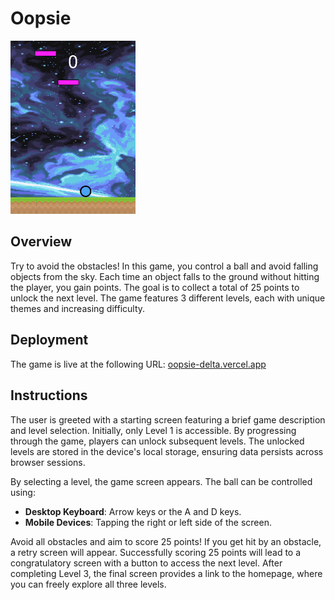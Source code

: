 # Oopsie

<img src="https://github.com/andreamicheli/oopsie/blob/792343bb6a4d1d684e49396ecc1f4ad31605f1c3/assets/images/wallpaper.png" alt="screenshot of the app" width="200"/>

## Overview

Try to avoid the obstacles! In this game, you control a ball and avoid falling objects from the sky. Each time an object falls to the ground without hitting the player, you gain points. The goal is to collect a total of 25 points to unlock the next level. The game features 3 different levels, each with unique themes and increasing difficulty.

## Deployment

The game is live at the following URL: [oopsie-delta.vercel.app](https://oopsie-delta.vercel.app/)

## Instructions

The user is greeted with a starting screen featuring a brief game description and level selection. Initially, only Level 1 is accessible. By progressing through the game, players can unlock subsequent levels. The unlocked levels are stored in the device's local storage, ensuring data persists across browser sessions.

By selecting a level, the game screen appears. The ball can be controlled using:

- **Desktop Keyboard**: Arrow keys or the A and D keys.
- **Mobile Devices**: Tapping the right or left side of the screen.

Avoid all obstacles and aim to score 25 points! If you get hit by an obstacle, a retry screen will appear. Successfully scoring 25 points will lead to a congratulatory screen with a button to access the next level. After completing Level 3, the final screen provides a link to the homepage, where you can freely explore all three levels.
